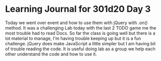 # Learning Journal for 301d20 Day 3
Today we went over event and how to use them with jQuery with .on() method. It was a challenging Lab today with the last 2 TODO game me the most trouble had to read Docs. So far the class is going well but there is a lot material to manage, I'm having trouble keeping up but it is a fun challenge. jQuery does make JavaScript a little simpler but I am having bit of trouble reading the code. It is useful doing lab as a group we help each other understand the code and how to use it.
